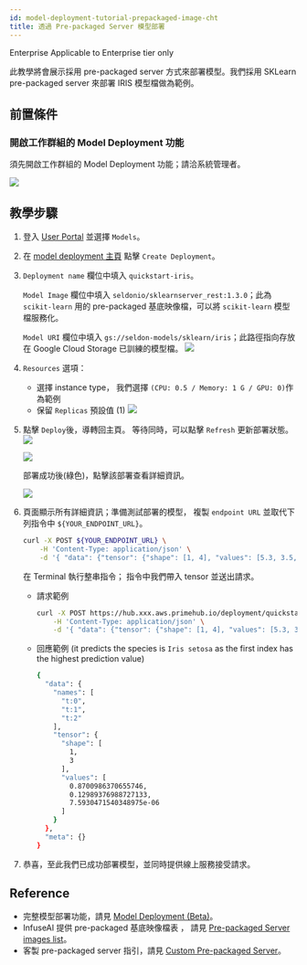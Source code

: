 ```yaml
---
id: model-deployment-tutorial-prepackaged-image-cht
title: 透過 Pre-packaged Server 模型部署
---
```


<div class="ee-only tooltip">Enterprise
  <span class="tooltiptext">Applicable to Enterprise tier only</span>
</div>

此教學將會展示採用 pre-packaged server 方式來部署模型。我們採用 SKLearn pre-packaged server 來部署 IRIS 模型檔做為範例。

## 前置條件

### 開啟工作群組的 Model Deployment 功能

須先開啟工作群組的 Model Deployment 功能；請洽系統管理者。

![](assets/mdeploy_enable.png)

## 教學步驟

1. 登入 [User Portal](quickstart/login-portal-user) 並選擇 `Models`。
2. 在 [model deployment 主頁](model-deployment-feature#list) 點擊 `Create Deployment`。
3. `Deployment name` 欄位中填入 `quickstart-iris`。

   `Model Image` 欄位中填入 `seldonio/sklearnserver_rest:1.3.0`；此為 `scikit-learn` 用的 pre-packaged 基底映像檔，可以將 `scikit-learn` 模型檔服務化。

   `Model URI` 欄位中填入 `gs://seldon-models/sklearn/iris`；此路徑指向存放在 Google Cloud Storage 已訓練的模型檔。
   ![](assets/mdeploy_quickstart_deploydetail_1.png)
   
4. `Resources` 選項：
    - 選擇 instance type， 我們選擇 `(CPU: 0.5 / Memory: 1 G / GPU: 0)`作為範例
    - 保留 `Replicas` 預設值 (1)
    ![](assets/mdeploy_quickstart_deployresource.png)
5. 點擊 `Deploy`後，導轉回主頁。 等待同時，可以點擊 `Refresh` 更新部署狀態。
    ![](assets/mdeploy_quickstart_deploying.png)
    
    ![](assets/mdeploy_quickstart_deployed.png)

    部署成功後(綠色)，點擊該部署查看詳細資訊。
    
    ![](assets/mdeploy_quickstart_detailpage_1.png)

6. 頁面顯示所有詳細資訊；準備測試部署的模型， 複製 `endpoint URL` 並取代下列指令中 `${YOUR_ENDPOINT_URL}`。
    ```bash
    curl -X POST ${YOUR_ENDPOINT_URL} \
        -H 'Content-Type: application/json' \
        -d '{ "data": {"tensor": {"shape": [1, 4], "values": [5.3, 3.5, 1.4, 0.2]}} }'
    ```
    在 Terminal 執行整串指令； 指令中我們帶入 tensor 並送出請求。

    - 請求範例
        ```bash
        curl -X POST https://hub.xxx.aws.primehub.io/deployment/quickstart-iris-xxx/api/v1.0/predictions \
            -H 'Content-Type: application/json' \
            -d '{ "data": {"tensor": {"shape": [1, 4], "values": [5.3, 3.5, 1.4, 0.2]}} }'
        ```
    - 回應範例 (it predicts the species is `Iris setosa` as the first index has the highest prediction value)
        ```bash
        {
          "data": {
            "names": [
              "t:0",
              "t:1",
              "t:2"
            ],
            "tensor": {
              "shape": [
                1,
                3
              ],
              "values": [
                0.8700986370655746,
                0.12989376988727133,
                7.5930471540348975e-06
              ]
            }
          },
          "meta": {}
        }
        ```
7. 恭喜，至此我們已成功部署模型，並同時提供線上服務接受請求。

## Reference

- 完整模型部署功能，請見 [Model Deployment (Beta)](model-deployment-feature)。
- InfuseAI 提供 pre-packaged 基底映像檔表 ， 請見 [Pre-packaged Server images list](../model-deployment-prepackaged-server-intro)。
- 客製 pre-packaged server 指引，請見 [Custom Pre-packaged Server](../model-deployment-prepackaged-server-custom)。
